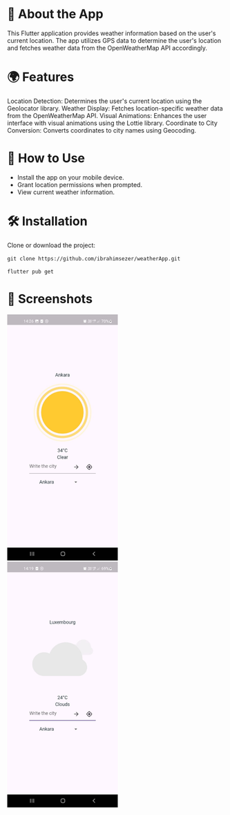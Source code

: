 # 📱 About the App
This Flutter application provides weather information based on the user's current location. The app utilizes GPS data to determine the user's location and fetches weather data from the OpenWeatherMap API accordingly.

# 🌍 Features
Location Detection: Determines the user's current location using the Geolocator library.
Weather Display: Fetches location-specific weather data from the OpenWeatherMap API.
Visual Animations: Enhances the user interface with visual animations using the Lottie library.
Coordinate to City Conversion: Converts coordinates to city names using Geocoding.

# 🚀 How to Use
- Install the app on your mobile device.
- Grant location permissions when prompted.
- View current weather information.

# 🛠️ Installation
Clone or download the project:
```
git clone https://github.com/ibrahimsezer/weatherApp.git
```
```
flutter pub get
```

# 🎨 Screenshots
<img width="256" alt="screen shot 2017-08-07 at 12 18 15 pm" src="https://github.com/ibrahimsezer/weatherApp/blob/main/assets/screenshots/ss1.jpg?raw=true"> 
<img width="256" alt="screen shot 2017-08-07 at 12 18 15 pm" src="https://github.com/ibrahimsezer/weatherApp/blob/main/assets/screenshots/ss4.jpg?raw=true"> 